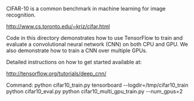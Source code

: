 CIFAR-10 is a common benchmark in machine learning for image recognition.

http://www.cs.toronto.edu/~kriz/cifar.html

Code in this directory demonstrates how to use TensorFlow to train and evaluate a convolutional neural network (CNN) on both CPU and GPU. We also demonstrate how to train a CNN over multiple GPUs.

Detailed instructions on how to get started available at:

http://tensorflow.org/tutorials/deep_cnn/


Command:
python cifar10_train.py
tensorboard --logdir=/tmp/cifar10_train
python cifar10_eval.py
python cifar10_multi_gpu_train.py --num_gpus=2

